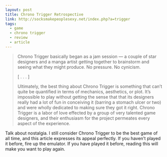 ```yaml
---
layout: post
title: Chrono Trigger Retrospective
link: http://socksmakepeoplesexy.net/index.php?a=trigger
tags: 
  - game
  - chrono trigger
  - review
  - article
---
```


> Chrono Trigger basically began as a jam session — a couple of star designers and a manga artist getting together to brainstorm and seeing what they might produce. No pressure. No cynicism.
>
> [ . . . ]
>
> Ultimately, the best thing about Chrono Trigger is something that can’t quite be quantified in terms of mechanics, aesthetics, or plot. It’s impossible to play without getting the sense that that its designers really had a lot of fun in conceiving it (barring a stomach ulcer or two) and were wholly dedicated to making sure they got it right. Chrono Trigger is a labor of love effected by a group of very talented game designers, and their enthusiasm for the project permeates every aspect of the experience. 

Talk about nostalgia. I still consider Chrono Trigger to be the best game of all time, and this article expresses its appeal perfectly. If you haven’t played it before, fire up the emulator. If you have played it before, reading this will make you want to play again.